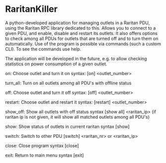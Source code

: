 # RaritanKiller

A python-developed application for managing outlets in a Raritan PDU, using the Raritan RPC library dedicated to this.
Allows you to connect to a given PDU, and enable, disable and restart its outlets.
It also offers options to check among all PDUs for outlets that are turned off and to turn them on automatically.
Use of the program is possible via commands (such a custom CLI). To see the commands use help.

The application will be developed in the future, e.g. to allow checking statistics on power consumption of a given outlet.

on:
 Choose outlet and turn it on
 syntax: [on] <outlet_number>

turn_all: 
 Turn on all outlets among all PDU's with offline status

off:
 Choose outlet and turn it off
 syntax: [off] <outlet_number>

restart: 
 Choose outlet and restart it
 syntax: [restart] <outlet_number>

show_off: 
 Show all outlets with off status
 syntax [show all] <raritan_ip> (if raritan ip is not given, it will show all matched outlets among all PDU's)

show: 
 Show status of outlets in current raritan
 syntax [show]

switch: 
 Switch to other PDU
 [switch] <raritan_nr> or <raritan_ip>

close: 
 Close program
 syntax [close]

exit: 
 Return to main menu 
 syntax [exit]
